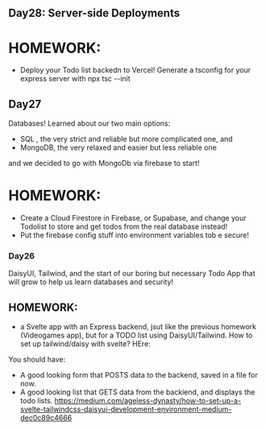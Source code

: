 ## Day28: Server-side Deployments

# HOMEWORK:
- Deploy your Todo list backedn to Vercel!
Generate a tsconfig for your express server with npx tsc --init

## Day27
Databases!
Learned about our two main options:
- SQL , the very strict and reliable but more complicated one, and
- MongoDB, the very relaxed and easier but less reliable one

and we decided to go with MongoDb via firebase to start!

# HOMEWORK:
- Create a Cloud Firestore in Firebase, or Supabase, and change your Todolist to store and get todos from the real database instead!
- Put the firebase config stuff into environment variables tob e secure!

### Day26
DaisyUI, Tailwind, and the start of our boring but necessary Todo App that will grow to help us learn databases and security!

## HOMEWORK:
- a Svelte app with an Express backend, jsut like the previous homework (Videogames app), but for a TODO list using DaisyUI/Tailwind.
How to set up tailwind/daisy with svelte? HEre:

You should have:
- A good looking form that POSTS data to the backend, saved in a file for now.
- A good looking list that GETS data from the backiend, and displays the todo lists.
https://medium.com/ageless-dynasty/how-to-set-up-a-svelte-tailwindcss-daisyui-development-environment-medium-dec0c89c4666 

